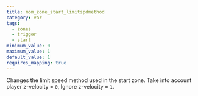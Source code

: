 ```yaml
---
title: mom_zone_start_limitspdmethod
category: var
tags:
  - zones
  - trigger
  - start
minimum_value: 0
maximum_value: 1
default_value: 1
requires_mapping: true
---
```


Changes the limit speed method used in the start zone. Take into account player z-velocity = `0`, Ignore z-velocity = `1`.